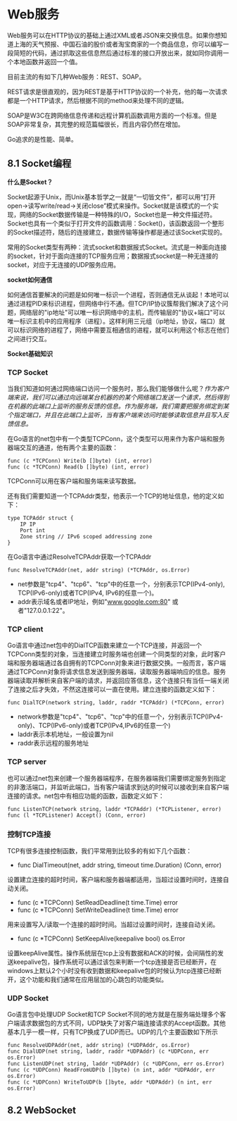 # Web服务

Web服务可以在HTTP协议的基础上通过XML或者JSON来交换信息。如果你想知道上海的天气预报、中国石油的股价或者淘宝商家的一个商品信息，你可以编写一段简短的代码，通过抓取这些信息然后通过标准的接口开放出来，就如同你调用一个本地函数并返回一个值。

目前主流的有如下几种Web服务：REST、SOAP。

REST请求是很直观的，因为REST是基于HTTP协议的一个补充，他的每一次请求都是一个HTTP请求，然后根据不同的method来处理不同的逻辑。

SOAP是W3C在跨网络信息传递和远程计算机函数调用方面的一个标准。但是SOAP非常复杂，其完整的规范篇幅很长，而且内容仍然在增加。

Go追求的是性能、简单。

## 8.1 Socket编程

**什么是Socket？**

Socket起源于Unix，而Unix基本哲学之一就是“一切皆文件”，都可以用“打开open->读写write/read->关闭close”模式来操作。Socket就是该模式的一个实现，网络的Socket数据传输是一种特殊的I/O，Socket也是一种文件描述符。Socket也具有一个类似于打开文件的函数调用：Socket()，该函数返回一个整形的Socket描述符，随后的连接建立，数据传输等操作都是通过该Socket实现的。

常用的Socket类型有两种：流式socket和数据报式Socket。流式是一种面向连接的socket，针对于面向连接的TCP服务应用；数据报式socket是一种无连接的socket，对应于无连接的UDP服务应用。

**socket如何通信**

如何通信首要解决的问题是如何唯一标识一个进程，否则通信无从谈起！本地可以通过进程PID来标识进程，但网络中行不通。但TCP/IP协议簇帮我们解决了这个问题，网络层的"ip地址"可以唯一标识网络中的主机，而传输层的"协议+端口"可以唯一标识主机中的应用程序（进程）。这样利用三元组（ip地址，协议，端口）就可以标识网络的进程了，网络中需要互相通信的进程，就可以利用这个标志在他们之间进行交互。

**Socket基础知识**

### TCP Socket

当我们知道如何通过网络端口访问一个服务时，那么我们能够做什么呢？*作为客户端来说，我们可以通过向远端某台机器的的某个网络端口发送一个请求，然后得到在机器的此端口上监听的服务反馈的信息。作为服务端，我们需要把服务绑定到某个指定端口，并且在此端口上监听，当有客户端来访问时能够读取信息并且写入反馈信息。*

在Go语言的net包中有一个类型TCPConn，这个类型可以用来作为客户端和服务器端交互的通道，他有两个主要的函数：

```
func (c *TCPConn) Write(b []byte) (int, error)
func (c *TCPConn) Read(b []byte) (int, error)
```

TCPConn可以用在客户端和服务端来读写数据。

还有我们需要知道一个TCPAddr类型，他表示一个TCP的地址信息，他的定义如下：

```
type TCPAddr struct {
	IP IP
	Port int
	Zone string // IPv6 scoped addressing zone
}
```

在Go语言中通过ResolveTCPAddr获取一个TCPAddr

```
func ResolveTCPAddr(net, addr string) (*TCPAddr, os.Error)
```

- net参数是"tcp4"、"tcp6"、"tcp"中的任意一个，分别表示TCP(IPv4-only), TCP(IPv6-only)或者TCP(IPv4, IPv6的任意一个)。
- addr表示域名或者IP地址，例如"www.google.com:80" 或者"127.0.0.1:22"。

### TCP client

Go语言中通过net包中的DialTCP函数来建立一个TCP连接，并返回一个TCPConn类型的对象，当连接建立时服务端也创建一个同类型的对象，此时客户端和服务器端通过各自拥有的TCPConn对象来进行数据交换。一般而言，客户端通过TCPConn对象将请求信息发送到服务器端，读取服务器端响应的信息。服务器端读取并解析来自客户端的请求，并返回应答信息，这个连接只有当任一端关闭了连接之后才失效，不然这连接可以一直在使用。建立连接的函数定义如下：

```
func DialTCP(network string, laddr, raddr *TCPAddr) (*TCPConn, error)
```

- network参数是"tcp4"、"tcp6"、"tcp"中的任意一个，分别表示TCP(IPv4-only)、TCP(IPv6-only)或者TCP(IPv4,IPv6的任意一个)
- laddr表示本机地址，一般设置为nil
- raddr表示远程的服务地址

### TCP server

也可以通过net包来创建一个服务器端程序，在服务器端我们需要绑定服务到指定的非激活端口，并监听此端口，当有客户端请求到达的时候可以接收到来自客户端连接的请求。net包中有相应功能的函数，函数定义如下：

```
func ListenTCP(network string, laddr *TCPAddr) (*TCPListener, error)
func (l *TCPListener) Accept() (Conn, error)
```


### 控制TCP连接

TCP有很多连接控制函数，我们平常用到比较多的有如下几个函数：

- func DialTimeout(net, addr string, timeout time.Duration) (Conn, error)

设置建立连接的超时时间，客户端和服务器端都适用，当超过设置时间时，连接自动关闭。

- func (c *TCPConn) SetReadDeadline(t time.Time) error
- func (c *TCPConn) SetWriteDeadline(t time.Time) error

用来设置写入/读取一个连接的超时时间。当超过设置时间时，连接自动关闭。

- func (c *TCPConn) SetKeepAlive(keepalive bool) os.Error

设置keepAlive属性。操作系统层在tcp上没有数据和ACK的时候，会间隔性的发送keepalive包，操作系统可以通过该包来判断一个tcp连接是否已经断开，在windows上默认2个小时没有收到数据和keepalive包的时候认为tcp连接已经断开，这个功能和我们通常在应用层加的心跳包的功能类似。

### UDP Socket

Go语言包中处理UDP Socket和TCP Socket不同的地方就是在服务端处理多个客户端请求数据包的方式不同，UDP缺失了对客户端连接请求的Accept函数。其他基本几乎一模一样，只有TCP换成了UDP而已。UDP的几个主要函数如下所示

```
func ResolveUDPAddr(net, addr string) (*UDPAddr, os.Error)
func DialUDP(net string, laddr, raddr *UDPAddr) (c *UDPConn, err os.Error)
func ListenUDP(net string, laddr *UDPAddr) (c *UDPConn, err os.Error)
func (c *UDPConn) ReadFromUDP(b []byte) (n int, addr *UDPAddr, err os.Error)
func (c *UDPConn) WriteToUDP(b []byte, addr *UDPAddr) (n int, err os.Error)
```

## 8.2 WebSocket

